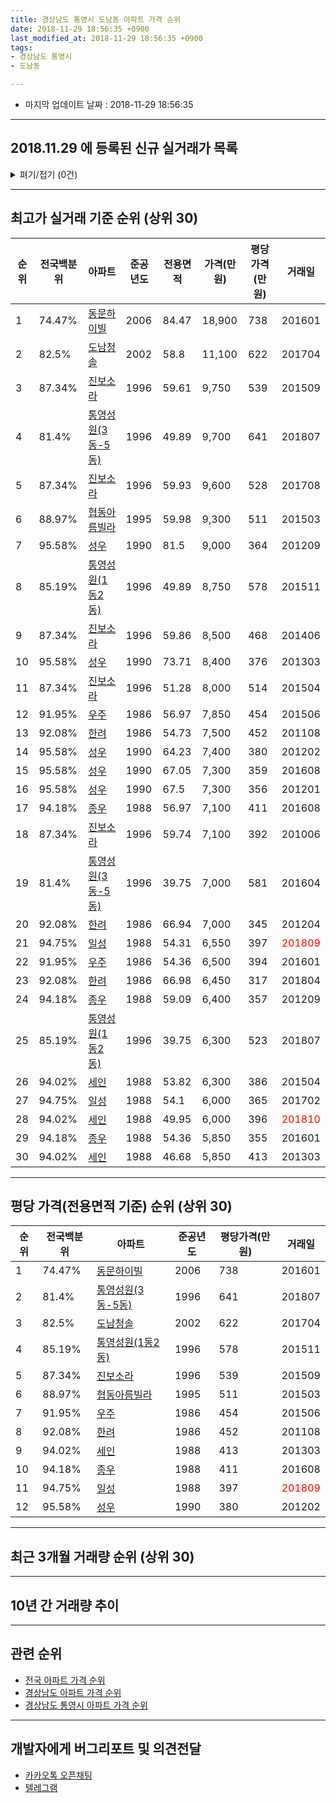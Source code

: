 ```yaml
---
title: 경상남도 통영시 도남동 아파트 가격 순위
date: 2018-11-29 18:56:35 +0900
last_modified_at: 2018-11-29 18:56:35 +0900
tags:
- 경상남도 통영시
- 도남동

---
```


* 마지막 업데이트 날짜 : 2018-11-29 18:56:35

---

## 2018.11.29 에 등록된 신규 실거래가 목록

<details>
<summary>펴기/접기 (0건)</summary>
<div markdown="1">

|아파트|준공년도|전용면적|가격(만원)|평당가격(만원)|거래일|전국백분위|
|---|---|---|---|---|---|---|
|없음|||||||


</div>
</details>

---

## 최고가 실거래 기준 순위 (상위 30)


|순위|전국백분위|아파트|준공년도|전용면적|가격(만원)|평당가격(만원)|거래일|
|---|---|---|---|---|---|---|---|
|1|74.47%|[동문하이빌](https://search.naver.com/search.naver?query=%EA%B2%BD%EC%83%81%EB%82%A8%EB%8F%84+%ED%86%B5%EC%98%81%EC%8B%9C+%EB%8F%84%EB%82%A8%EB%8F%99+%EB%8F%99%EB%AC%B8%ED%95%98%EC%9D%B4%EB%B9%8C)|2006|84.47|18,900|738|201601|
|2|82.5%|[도남청솔](https://search.naver.com/search.naver?query=%EA%B2%BD%EC%83%81%EB%82%A8%EB%8F%84+%ED%86%B5%EC%98%81%EC%8B%9C+%EB%8F%84%EB%82%A8%EB%8F%99+%EB%8F%84%EB%82%A8%EC%B2%AD%EC%86%94)|2002|58.8|11,100|622|201704|
|3|87.34%|[진보소라](https://search.naver.com/search.naver?query=%EA%B2%BD%EC%83%81%EB%82%A8%EB%8F%84+%ED%86%B5%EC%98%81%EC%8B%9C+%EB%8F%84%EB%82%A8%EB%8F%99+%EC%A7%84%EB%B3%B4%EC%86%8C%EB%9D%BC)|1996|59.61|9,750|539|201509|
|4|81.4%|[통영성원(3동-5동)](https://search.naver.com/search.naver?query=%EA%B2%BD%EC%83%81%EB%82%A8%EB%8F%84+%ED%86%B5%EC%98%81%EC%8B%9C+%EB%8F%84%EB%82%A8%EB%8F%99+%ED%86%B5%EC%98%81%EC%84%B1%EC%9B%90%283%EB%8F%99-5%EB%8F%99%29)|1996|49.89|9,700|641|201807|
|5|87.34%|[진보소라](https://search.naver.com/search.naver?query=%EA%B2%BD%EC%83%81%EB%82%A8%EB%8F%84+%ED%86%B5%EC%98%81%EC%8B%9C+%EB%8F%84%EB%82%A8%EB%8F%99+%EC%A7%84%EB%B3%B4%EC%86%8C%EB%9D%BC)|1996|59.93|9,600|528|201708|
|6|88.97%|[협동아름빌라](https://search.naver.com/search.naver?query=%EA%B2%BD%EC%83%81%EB%82%A8%EB%8F%84+%ED%86%B5%EC%98%81%EC%8B%9C+%EB%8F%84%EB%82%A8%EB%8F%99+%ED%98%91%EB%8F%99%EC%95%84%EB%A6%84%EB%B9%8C%EB%9D%BC)|1995|59.98|9,300|511|201503|
|7|95.58%|[성우](https://search.naver.com/search.naver?query=%EA%B2%BD%EC%83%81%EB%82%A8%EB%8F%84+%ED%86%B5%EC%98%81%EC%8B%9C+%EB%8F%84%EB%82%A8%EB%8F%99+%EC%84%B1%EC%9A%B0)|1990|81.5|9,000|364|201209|
|8|85.19%|[통영성원(1동2동)](https://search.naver.com/search.naver?query=%EA%B2%BD%EC%83%81%EB%82%A8%EB%8F%84+%ED%86%B5%EC%98%81%EC%8B%9C+%EB%8F%84%EB%82%A8%EB%8F%99+%ED%86%B5%EC%98%81%EC%84%B1%EC%9B%90%281%EB%8F%992%EB%8F%99%29)|1996|49.89|8,750|578|201511|
|9|87.34%|[진보소라](https://search.naver.com/search.naver?query=%EA%B2%BD%EC%83%81%EB%82%A8%EB%8F%84+%ED%86%B5%EC%98%81%EC%8B%9C+%EB%8F%84%EB%82%A8%EB%8F%99+%EC%A7%84%EB%B3%B4%EC%86%8C%EB%9D%BC)|1996|59.86|8,500|468|201406|
|10|95.58%|[성우](https://search.naver.com/search.naver?query=%EA%B2%BD%EC%83%81%EB%82%A8%EB%8F%84+%ED%86%B5%EC%98%81%EC%8B%9C+%EB%8F%84%EB%82%A8%EB%8F%99+%EC%84%B1%EC%9A%B0)|1990|73.71|8,400|376|201303|
|11|87.34%|[진보소라](https://search.naver.com/search.naver?query=%EA%B2%BD%EC%83%81%EB%82%A8%EB%8F%84+%ED%86%B5%EC%98%81%EC%8B%9C+%EB%8F%84%EB%82%A8%EB%8F%99+%EC%A7%84%EB%B3%B4%EC%86%8C%EB%9D%BC)|1996|51.28|8,000|514|201504|
|12|91.95%|[우주](https://search.naver.com/search.naver?query=%EA%B2%BD%EC%83%81%EB%82%A8%EB%8F%84+%ED%86%B5%EC%98%81%EC%8B%9C+%EB%8F%84%EB%82%A8%EB%8F%99+%EC%9A%B0%EC%A3%BC)|1986|56.97|7,850|454|201506|
|13|92.08%|[한려](https://search.naver.com/search.naver?query=%EA%B2%BD%EC%83%81%EB%82%A8%EB%8F%84+%ED%86%B5%EC%98%81%EC%8B%9C+%EB%8F%84%EB%82%A8%EB%8F%99+%ED%95%9C%EB%A0%A4)|1986|54.73|7,500|452|201108|
|14|95.58%|[성우](https://search.naver.com/search.naver?query=%EA%B2%BD%EC%83%81%EB%82%A8%EB%8F%84+%ED%86%B5%EC%98%81%EC%8B%9C+%EB%8F%84%EB%82%A8%EB%8F%99+%EC%84%B1%EC%9A%B0)|1990|64.23|7,400|380|201202|
|15|95.58%|[성우](https://search.naver.com/search.naver?query=%EA%B2%BD%EC%83%81%EB%82%A8%EB%8F%84+%ED%86%B5%EC%98%81%EC%8B%9C+%EB%8F%84%EB%82%A8%EB%8F%99+%EC%84%B1%EC%9A%B0)|1990|67.05|7,300|359|201608|
|16|95.58%|[성우](https://search.naver.com/search.naver?query=%EA%B2%BD%EC%83%81%EB%82%A8%EB%8F%84+%ED%86%B5%EC%98%81%EC%8B%9C+%EB%8F%84%EB%82%A8%EB%8F%99+%EC%84%B1%EC%9A%B0)|1990|67.5|7,300|356|201201|
|17|94.18%|[종우](https://search.naver.com/search.naver?query=%EA%B2%BD%EC%83%81%EB%82%A8%EB%8F%84+%ED%86%B5%EC%98%81%EC%8B%9C+%EB%8F%84%EB%82%A8%EB%8F%99+%EC%A2%85%EC%9A%B0)|1988|56.97|7,100|411|201608|
|18|87.34%|[진보소라](https://search.naver.com/search.naver?query=%EA%B2%BD%EC%83%81%EB%82%A8%EB%8F%84+%ED%86%B5%EC%98%81%EC%8B%9C+%EB%8F%84%EB%82%A8%EB%8F%99+%EC%A7%84%EB%B3%B4%EC%86%8C%EB%9D%BC)|1996|59.74|7,100|392|201006|
|19|81.4%|[통영성원(3동-5동)](https://search.naver.com/search.naver?query=%EA%B2%BD%EC%83%81%EB%82%A8%EB%8F%84+%ED%86%B5%EC%98%81%EC%8B%9C+%EB%8F%84%EB%82%A8%EB%8F%99+%ED%86%B5%EC%98%81%EC%84%B1%EC%9B%90%283%EB%8F%99-5%EB%8F%99%29)|1996|39.75|7,000|581|201604|
|20|92.08%|[한려](https://search.naver.com/search.naver?query=%EA%B2%BD%EC%83%81%EB%82%A8%EB%8F%84+%ED%86%B5%EC%98%81%EC%8B%9C+%EB%8F%84%EB%82%A8%EB%8F%99+%ED%95%9C%EB%A0%A4)|1986|66.94|7,000|345|201204|
|21|94.75%|[일성](https://search.naver.com/search.naver?query=%EA%B2%BD%EC%83%81%EB%82%A8%EB%8F%84+%ED%86%B5%EC%98%81%EC%8B%9C+%EB%8F%84%EB%82%A8%EB%8F%99+%EC%9D%BC%EC%84%B1)|1988|54.31|6,550|397|<span style="color:red">201809</span>|
|22|91.95%|[우주](https://search.naver.com/search.naver?query=%EA%B2%BD%EC%83%81%EB%82%A8%EB%8F%84+%ED%86%B5%EC%98%81%EC%8B%9C+%EB%8F%84%EB%82%A8%EB%8F%99+%EC%9A%B0%EC%A3%BC)|1986|54.36|6,500|394|201601|
|23|92.08%|[한려](https://search.naver.com/search.naver?query=%EA%B2%BD%EC%83%81%EB%82%A8%EB%8F%84+%ED%86%B5%EC%98%81%EC%8B%9C+%EB%8F%84%EB%82%A8%EB%8F%99+%ED%95%9C%EB%A0%A4)|1986|66.98|6,450|317|201804|
|24|94.18%|[종우](https://search.naver.com/search.naver?query=%EA%B2%BD%EC%83%81%EB%82%A8%EB%8F%84+%ED%86%B5%EC%98%81%EC%8B%9C+%EB%8F%84%EB%82%A8%EB%8F%99+%EC%A2%85%EC%9A%B0)|1988|59.09|6,400|357|201209|
|25|85.19%|[통영성원(1동2동)](https://search.naver.com/search.naver?query=%EA%B2%BD%EC%83%81%EB%82%A8%EB%8F%84+%ED%86%B5%EC%98%81%EC%8B%9C+%EB%8F%84%EB%82%A8%EB%8F%99+%ED%86%B5%EC%98%81%EC%84%B1%EC%9B%90%281%EB%8F%992%EB%8F%99%29)|1996|39.75|6,300|523|201807|
|26|94.02%|[세인](https://search.naver.com/search.naver?query=%EA%B2%BD%EC%83%81%EB%82%A8%EB%8F%84+%ED%86%B5%EC%98%81%EC%8B%9C+%EB%8F%84%EB%82%A8%EB%8F%99+%EC%84%B8%EC%9D%B8)|1988|53.82|6,300|386|201504|
|27|94.75%|[일성](https://search.naver.com/search.naver?query=%EA%B2%BD%EC%83%81%EB%82%A8%EB%8F%84+%ED%86%B5%EC%98%81%EC%8B%9C+%EB%8F%84%EB%82%A8%EB%8F%99+%EC%9D%BC%EC%84%B1)|1988|54.1|6,000|365|201702|
|28|94.02%|[세인](https://search.naver.com/search.naver?query=%EA%B2%BD%EC%83%81%EB%82%A8%EB%8F%84+%ED%86%B5%EC%98%81%EC%8B%9C+%EB%8F%84%EB%82%A8%EB%8F%99+%EC%84%B8%EC%9D%B8)|1988|49.95|6,000|396|<span style="color:red">201810</span>|
|29|94.18%|[종우](https://search.naver.com/search.naver?query=%EA%B2%BD%EC%83%81%EB%82%A8%EB%8F%84+%ED%86%B5%EC%98%81%EC%8B%9C+%EB%8F%84%EB%82%A8%EB%8F%99+%EC%A2%85%EC%9A%B0)|1988|54.36|5,850|355|201601|
|30|94.02%|[세인](https://search.naver.com/search.naver?query=%EA%B2%BD%EC%83%81%EB%82%A8%EB%8F%84+%ED%86%B5%EC%98%81%EC%8B%9C+%EB%8F%84%EB%82%A8%EB%8F%99+%EC%84%B8%EC%9D%B8)|1988|46.68|5,850|413|201303|


---

## 평당 가격(전용면적 기준) 순위 (상위 30)


|순위|전국백분위|아파트|준공년도|평당가격(만원)|거래일|
|---|---|---|---|---|---|
|1|74.47%|[동문하이빌](https://search.naver.com/search.naver?query=%EA%B2%BD%EC%83%81%EB%82%A8%EB%8F%84+%ED%86%B5%EC%98%81%EC%8B%9C+%EB%8F%84%EB%82%A8%EB%8F%99+%EB%8F%99%EB%AC%B8%ED%95%98%EC%9D%B4%EB%B9%8C)|2006|738|201601|
|2|81.4%|[통영성원(3동-5동)](https://search.naver.com/search.naver?query=%EA%B2%BD%EC%83%81%EB%82%A8%EB%8F%84+%ED%86%B5%EC%98%81%EC%8B%9C+%EB%8F%84%EB%82%A8%EB%8F%99+%ED%86%B5%EC%98%81%EC%84%B1%EC%9B%90%283%EB%8F%99-5%EB%8F%99%29)|1996|641|201807|
|3|82.5%|[도남청솔](https://search.naver.com/search.naver?query=%EA%B2%BD%EC%83%81%EB%82%A8%EB%8F%84+%ED%86%B5%EC%98%81%EC%8B%9C+%EB%8F%84%EB%82%A8%EB%8F%99+%EB%8F%84%EB%82%A8%EC%B2%AD%EC%86%94)|2002|622|201704|
|4|85.19%|[통영성원(1동2동)](https://search.naver.com/search.naver?query=%EA%B2%BD%EC%83%81%EB%82%A8%EB%8F%84+%ED%86%B5%EC%98%81%EC%8B%9C+%EB%8F%84%EB%82%A8%EB%8F%99+%ED%86%B5%EC%98%81%EC%84%B1%EC%9B%90%281%EB%8F%992%EB%8F%99%29)|1996|578|201511|
|5|87.34%|[진보소라](https://search.naver.com/search.naver?query=%EA%B2%BD%EC%83%81%EB%82%A8%EB%8F%84+%ED%86%B5%EC%98%81%EC%8B%9C+%EB%8F%84%EB%82%A8%EB%8F%99+%EC%A7%84%EB%B3%B4%EC%86%8C%EB%9D%BC)|1996|539|201509|
|6|88.97%|[협동아름빌라](https://search.naver.com/search.naver?query=%EA%B2%BD%EC%83%81%EB%82%A8%EB%8F%84+%ED%86%B5%EC%98%81%EC%8B%9C+%EB%8F%84%EB%82%A8%EB%8F%99+%ED%98%91%EB%8F%99%EC%95%84%EB%A6%84%EB%B9%8C%EB%9D%BC)|1995|511|201503|
|7|91.95%|[우주](https://search.naver.com/search.naver?query=%EA%B2%BD%EC%83%81%EB%82%A8%EB%8F%84+%ED%86%B5%EC%98%81%EC%8B%9C+%EB%8F%84%EB%82%A8%EB%8F%99+%EC%9A%B0%EC%A3%BC)|1986|454|201506|
|8|92.08%|[한려](https://search.naver.com/search.naver?query=%EA%B2%BD%EC%83%81%EB%82%A8%EB%8F%84+%ED%86%B5%EC%98%81%EC%8B%9C+%EB%8F%84%EB%82%A8%EB%8F%99+%ED%95%9C%EB%A0%A4)|1986|452|201108|
|9|94.02%|[세인](https://search.naver.com/search.naver?query=%EA%B2%BD%EC%83%81%EB%82%A8%EB%8F%84+%ED%86%B5%EC%98%81%EC%8B%9C+%EB%8F%84%EB%82%A8%EB%8F%99+%EC%84%B8%EC%9D%B8)|1988|413|201303|
|10|94.18%|[종우](https://search.naver.com/search.naver?query=%EA%B2%BD%EC%83%81%EB%82%A8%EB%8F%84+%ED%86%B5%EC%98%81%EC%8B%9C+%EB%8F%84%EB%82%A8%EB%8F%99+%EC%A2%85%EC%9A%B0)|1988|411|201608|
|11|94.75%|[일성](https://search.naver.com/search.naver?query=%EA%B2%BD%EC%83%81%EB%82%A8%EB%8F%84+%ED%86%B5%EC%98%81%EC%8B%9C+%EB%8F%84%EB%82%A8%EB%8F%99+%EC%9D%BC%EC%84%B1)|1988|397|<span style="color:red">201809</span>|
|12|95.58%|[성우](https://search.naver.com/search.naver?query=%EA%B2%BD%EC%83%81%EB%82%A8%EB%8F%84+%ED%86%B5%EC%98%81%EC%8B%9C+%EB%8F%84%EB%82%A8%EB%8F%99+%EC%84%B1%EC%9A%B0)|1990|380|201202|


---

## 최근 3개월 거래량 순위 (상위 30)


<div style="width:100%;">
    <canvas id="deal_count_ranking" height="250"></canvas>
</div>


<script>
new Chart(document.getElementById("deal_count_ranking"), {
    type: 'horizontalBar',
    data: {
        labels: ['도남청솔', '통영성원(3동-5동)', '일성', '동문하이빌', '세인'],
        datasets: [{
            label: '실거래 수',
            data: [3, 1, 1, 1, 1],
            borderColor: "rgba(255, 0, 128, 1)",
            backgroundColor: "rgba(255, 0, 128, 0.5)",
            fill: false,
        }]
    },
    options: {
        responsive: true,
        title: {
            display: true,
            text: '최근 3개월 거래량 순위'
        },
        tooltips: {
            mode: 'index',
            intersect: false,
            callbacks: {
                title: function(tooltipItems, data) {
                    return "실거래 수:";
                },
                label: function(tooltipItem, data) {
                    return data.labels[tooltipItem.index] + ": " + tooltipItem.xLabel;
                }
            }
        },
        hover: {
            mode: 'nearest',
            intersect: true
        },
        scales: {
            xAxes: [{
                display: true,
                scaleLabel: {
                    display: true,
                    labelString: '실거래 수'
                },
                ticks: {
                    suggestedMin: 0,
                }
            }],
            yAxes: [{
                display: true,
                ticks: {
                    autoSkip: false,
                    callback: function(value, index, values) {
                        if (value.length > 15)
                            return value.substr(0, 13) + "...";
                        else
                            return value;
                    }
                },
                scaleLabel: {
                    display: false,
                }
            }]
        }
    }
});

</script>


---

## 10년 간 거래량 추이


<div style="width:100%;">
    <canvas id="deal_progress" height="250"></canvas>
</div>

<script>
new Chart(document.getElementById("deal_progress"), {
    type: 'line',
    data: {
        labels: ['200811','200812','200901','200902','200903','200904','200905','200906','200907','200908','200909','200910','200911','200912','201001','201002','201003','201004','201005','201006','201007','201008','201009','201010','201011','201012','201101','201102','201103','201104','201105','201106','201107','201108','201109','201110','201111','201112','201201','201202','201203','201204','201205','201206','201207','201208','201209','201210','201211','201212','201301','201302','201303','201304','201305','201306','201307','201308','201309','201310','201311','201312','201401','201402','201403','201404','201405','201406','201407','201408','201409','201410','201411','201412','201501','201502','201503','201504','201505','201506','201507','201508','201509','201510','201511','201512','201601','201602','201603','201604','201605','201606','201607','201608','201609','201610','201611','201612','201701','201702','201703','201704','201705','201706','201707','201708','201709','201710','201711','201712','201801','201802','201803','201804','201805','201806','201807','201808','201809','201810','201811'],
        datasets: [{
            label: '실거래 수',
            pointRadius: 1,
            data: [10, 6, 4, 7, 11, 10, 9, 30, 26, 17, 8, 11, 12, 13, 6, 17, 12, 8, 11, 14, 12, 3, 13, 14, 9, 7, 13, 6, 20, 12, 17, 11, 5, 10, 19, 16, 11, 10, 7, 10, 18, 19, 7, 4, 8, 5, 7, 10, 6, 4, 9, 8, 10, 7, 4, 4, 11, 5, 8, 11, 6, 6, 11, 8, 11, 9, 8, 7, 4, 10, 14, 12, 7, 4, 9, 3, 11, 8, 5, 5, 4, 1, 6, 10, 12, 3, 12, 7, 12, 15, 9, 7, 5, 6, 5, 5, 6, 7, 5, 11, 8, 5, 7, 3, 5, 8, 5, 3, 7, 6, 14, 2, 10, 4, 5, 3, 5, 1, 2, 3, 2],
            borderColor: "rgba(255, 201, 14, 1)",
            backgroundColor: "rgba(255, 201, 14, 0.5)",
            fill: true,
        }]
    },
    options: {
        responsive: true,
        title: {
            display: true,
            text: '10년간 거래량 추이'
        },
        tooltips: {
            mode: 'index',
            intersect: false,
        },
        hover: {
            mode: 'nearest',
            intersect: true
        },
        scales: {
            xAxes: [{
                display: true,
                scaleLabel: {
                    display: true,
                    labelString: '년/월'
                }
            }],
            yAxes: [{
                display: true,
                ticks: {
                    suggestedMin: 0,
                },
                scaleLabel: {
                    display: true,
                    labelString: '실거래 수'
                }
            }]
        }
    }
});

</script>


---

## 관련 순위

- [전국 아파트 가격 순위](https://inasie.github.io/apt-ranking/전국)
- [경상남도 아파트 가격 순위](https://inasie.github.io/apt-ranking/경상남도)
- [경상남도 통영시 아파트 가격 순위](https://inasie.github.io/apt-ranking/경상남도-통영시)


---

## 개발자에게 버그리포트 및 의견전달

- [카카오톡 오픈채팅](https://open.kakao.com/o/gLJUAP4)
- [텔레그램](https://t.me/inasie)

